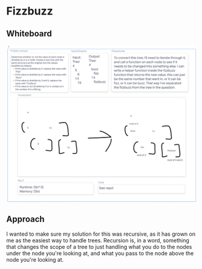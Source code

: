 # Fizzbuzz

## Whiteboard

![whiteboard](../whiteboard.png)

## Approach

I wanted to make sure my solution for this was recursive, as it has grown on me as the easiest way to handle trees. Recursion is, in a word, something that changes the scope of a tree to just handling what you do to the nodes under the node you're looking at, and what you pass to the node above the node you're looking at.
